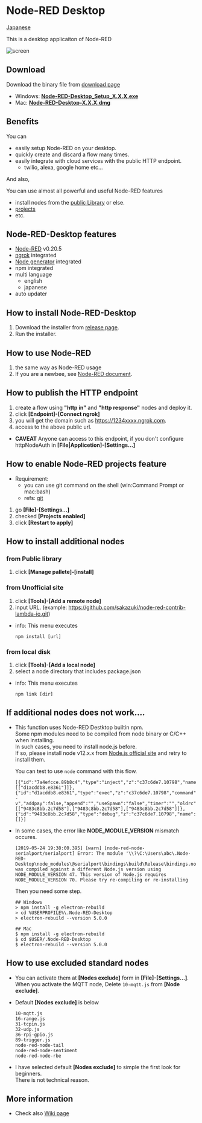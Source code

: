 # Node-RED Desktop

[Japanese](ja/)

This is a desktop applicaiton of Node-RED

![screen](https://raw.githubusercontent.com/sakazuki/node-red-desktop/doc/screenshot.png)

## Download

Download the binary file from [download page](https://github.com/sakazuki/node-red-desktop/releases)

- Windows: [**Node-RED-Desktop_Setup_X.X.X.exe**](https://github.com/sakazuki/node-red-desktop/releases)
- Mac: [**Node-RED-Desktop-X.X.X.dmg**](https://github.com/sakazuki/node-red-desktop/releases)

## Benefits

You can 
- easily setup Node-RED on your desktop.
- quickly create and discard a flow many times.
- easily integrate with cloud services with the public HTTP endpoint.
  - twilio, alexa, google home etc...

And also,

You can use almost all powerful and useful Node-RED features
  - install nodes from the [public Library](https://flows.nodered.org/) or else.
  - [projects](https://nodered.org/docs/user-guide/projects/)
  - etc.

## Node-RED-Desktop features

- [Node-RED](https://nodered.org/) v0.20.5
- [ngrok](https://ngrok.com/) integrated
- [Node generator](https://www.npmjs.com/package/node-red-nodegen) integrated
- npm integrated
- multi language
  - english
  - japanese
- auto updater

## How to install Node-RED-Desktop

1. Download the installer from [release page](https://github.com/sakazuki/node-red-desktop/releases).
1. Run the installer.

## How to use Node-RED

1. the same way as Node-RED usage
1. If you are a newbee, see [Node-RED document](https://nodered.org/docs/).

## How to publish the HTTP endpoint

1. create a flow using **"http in"** and **"http response"** nodes and deploy it.
1. click **[Endpoint]-[Connect ngrok]**
1. you will get the domain such as https://1234xxxx.ngrok.com.
1. access to the above public url.
- **CAVEAT** Anyone can access to this endpoint, if you don't configure httpNodeAuth in **[File|Applicetion]-[Settings...]**

## How to enable Node-RED projects feature

- Requirement:
  - you can use git command on the shell (win:Command Prompt or mac:bash)
  - refs: [git](https://git-scm.com/downloads)

1. go **[File]-[Settings...]**
1. checked **[Projects enabled]**
1. click **[Restart to apply]**

## How to install additional nodes

### from Public library
1. click **[Manage pallete]-[install]**

### from Unofficial site
1. click **[Tools]-[Add a remote node]**
1. input URL. (example: https://github.com/sakazuki/node-red-contrib-lambda-io.git)

- info: This menu executes

    ```
    npm install [url]
    ```

### from local disk
1. click **[Tools]-[Add a local node]**
1. select a node directory that includes package.json

- info: This menu executes

    ```
    npm link [dir]
    ```

## If additional nodes does not work....


- This function uses Node-RED Destktop builtin npm.  
Some npm modules need to be compiled from node binary or C/C++ when installing.  
In such cases, you need to install node.js before.  
If so, please install node v12.x.x from [Node.js official site](https://nodejs.org/) and retry to install them.
  
  You can test to use `node` command with this flow.

  ```
  [{"id":"7a4efcce.89b8c4","type":"inject","z":"c37c6de7.10798","name":"","topic":"","payload":"","payloadType":"date","repeat":"","crontab":"","once":false,"onceDelay":0.1,"x":140,"y":60,"wires":[["d1acddb8.e8361"]]},{"id":"d1acddb8.e8361","type":"exec","z":"c37c6de7.10798","command":"node -v","addpay":false,"append":"","useSpawn":"false","timer":"","oldrc":false,"name":"","x":320,"y":60,"wires":[["9483c8bb.2c7d58"],["9483c8bb.2c7d58"],["9483c8bb.2c7d58"]]},{"id":"9483c8bb.2c7d58","type":"debug","z":"c37c6de7.10798","name":"","active":true,"tosidebar":true,"console":false,"tostatus":false,"complete":"false","x":490,"y":60,"wires":[]}]
  ```

- In some cases, the error like **NODE_MODULE_VERSION** mismatch occures.

  ```
  [2019-05-24 19:38:00.395] [warn] [node-red-node-serialport/serialport] Error: The module '\\?\C:\Users\abc\.Node-RED-Desktop\node_modules\@serialport\bindings\build\Release\bindings.node'
  was compiled against a different Node.js version using
  NODE_MODULE_VERSION 47. This version of Node.js requires
  NODE_MODULE_VERSION 70. Please try re-compiling or re-installing
  ```
  
  Then you need some step.

  ```
  ## Windows
  > npm install -g electron-rebuild
  > cd %USERPROFILE%\.Node-RED-Desktop
  > electron-rebuild --version 5.0.0
  
  ## Mac
  $ npm install -g electron-rebuild
  $ cd $USER/.Node-RED-Desktop
  $ electron-rebuild --version 5.0.0
  ```

## How to use excluded standard nodes

- You can activate them at **[Nodes exclude]** form in **[File]-[Settings...]**.  
When you activate the MQTT node, Delete `10-mqtt.js` from **[Node exclude]**.

- Default **[Nodes exclude]** is below
  ```
  10-mqtt.js
  16-range.js
  31-tcpin.js
  32-udp.js
  36-rpi-gpio.js
  89-trigger.js
  node-red-node-tail
  node-red-node-sentiment
  node-red-node-rbe
  ```

- I have selected default **[Nodes exclude]** to simple the first look for beginners.  
There is not technical reason.


## More information

- Check also [Wiki page](https://github.com/sakazuki/node-red-desktop/wiki)
